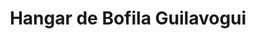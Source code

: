 ---
title: "Hangar de Bofila Guilavogui"
url: /macenta/hangar-de-bofila-guilavogui/
shop: commodité
---